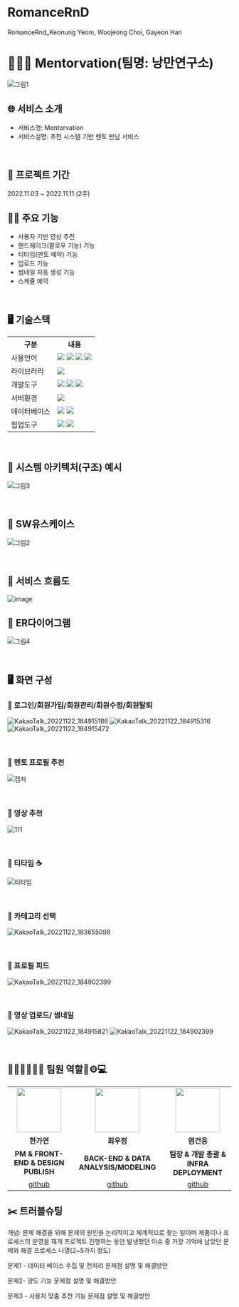 # RomanceRnD
RomanceRnd_Keonung Yeom, Woojeong Choi, Gayeon Han
# 👩‍👦‍👦 Mentorvation(팀명: 낭만연구소)


![그림1](https://user-images.githubusercontent.com/112544742/203277050-4b2cdb84-e0bf-4d90-ad3f-6fc0d0bc1e92.png)

## 🌐 서비스 소개
* 서비스명: Mentorvation
* 서비스설명: 추천 시스템 기반 멘토 만남 서비스

<br>

## 📅 프로젝트 기간
2022.11.03 ~ 2022.11.11 (2주)
<br>

## 🧑‍🔧 주요 기능
* 사용자 기반 영상 추천
* 핸드쉐이크(팔로우 기능) 기능
* 티타임(멘토 예약) 기능
* 업로드 기능
* 썸네일 자동 생성 기능
* 스케쥴 예약
<br>

## 🖥️ 기술스택
<table>
    <tr>
        <th>구분</th>
        <th>내용</th>
    </tr>
    <tr>
        <td>사용언어</td>
        <td>
            <img src="https://img.shields.io/badge/Java-007396?style=for-the-badge&logo=java&logoColor=white"/>
            <img src="https://img.shields.io/badge/HTML5-E34F26?style=for-the-badge&logo=HTML5&logoColor=white"/>
            <img src="https://img.shields.io/badge/CSS3-1572B6?style=for-the-badge&logo=CSS3&logoColor=white"/>
            <img src="https://img.shields.io/badge/JavaScript-F7DF1E?style=for-the-badge&logo=JavaScript&logoColor=white"/>
        </td>
    </tr>
    <tr>
        <td>라이브러리</td>
        <td>
            <img src="https://img.shields.io/badge/BootStrap-7952B3?style=for-the-badge&logo=BootStrap&logoColor=white"/>
        </td>
    </tr>
    <tr>
        <td>개발도구</td>
        <td>
            <img src="https://img.shields.io/badge/Eclipse-2C2255?style=for-the-badge&logo=Eclipse&logoColor=white"/>
            <img src="https://img.shields.io/badge/RaskpberryPi-A22846?style=for-the-badge&logo=RaskpberryPi&logoColor=white"/>
            <!--<img src="https://img.shields.io/badge/Arduino-00979D?style=for-the-badge&logo=Arduino&logoColor=white"/>-->
            <img src="https://img.shields.io/badge/VSCode-007ACC?style=for-the-badge&logo=VisualStudioCode&logoColor=white"/>
        </td>
    </tr>
    <tr>
        <td>서버환경</td>
        <td>
            <img src="https://img.shields.io/badge/Apache Tomcat-D22128?style=for-the-badge&logo=Apache Tomcat&logoColor=white"/>
        </td>
    </tr>
    <tr>
        <td>데이터베이스</td>
        <td>
            <img src="https://img.shields.io/badge/Firebase-FFCA28?style=for-the-badge&logo=Firebase&logoColor=white"/>
            <img src="https://img.shields.io/badge/Oracle 11g-F80000?style=for-the-badge&logo=Oracle&logoColor=white"/>
        </td>
    </tr>
    <tr>
        <td>협업도구</td>
        <td>
            <img src="https://img.shields.io/badge/Git-F05032?style=for-the-badge&logo=Git&logoColor=white"/>
            <img src="https://img.shields.io/badge/GitHub-181717?style=for-the-badge&logo=GitHub&logoColor=white"/>
        </td>
    </tr>
</table>


<br>

## 📍 시스템 아키텍처(구조) 예시 
![그림3](https://user-images.githubusercontent.com/112544742/203277702-c82fbace-b9ce-4f0a-8ee4-e144920bd49b.png)

<br>

## 📍 SW유스케이스
![그림2](https://user-images.githubusercontent.com/112544742/203277517-8a949ee8-965c-440e-92d8-9cb13867b69d.png)

<br>

## 📍 서비스 흐름도
![image](https://user-images.githubusercontent.com/25995055/178401048-d6484bda-a2d7-40e1-998b-2bd195cd9f89.png)
<br>

## 📍 ER다이어그램
![그림4](https://user-images.githubusercontent.com/112544742/203277864-0f7ac068-b60a-4330-acb8-156f170d6f38.png)

<br>

## 🖥️ 화면 구성

### 📍 로그인/회원가입/회원관리/회원수정/회원탈퇴
![KakaoTalk_20221122_184915186](https://user-images.githubusercontent.com/112544742/203283889-26418e2e-a9c4-4aeb-875a-96bfa40efd6d.png)
![KakaoTalk_20221122_184915316](https://user-images.githubusercontent.com/112544742/203283896-64b7623a-9281-494d-8c48-70f70bf12676.png)
![KakaoTalk_20221122_184915472](https://user-images.githubusercontent.com/112544742/203284406-de75ecd7-b54a-4d7a-a0cf-9a48a56079ee.png)

<br>

### 📍 멘토 프로필 추천
![캡처](https://user-images.githubusercontent.com/112544742/203283948-b79434d6-2c85-4c39-8274-30db567094c8.PNG)

<br>

### 📍 영상 추천
![111](https://user-images.githubusercontent.com/112544742/203285907-87f46493-689c-4f53-a8d3-3d3bb1dbda9f.png)


<br>

### 📍 티타임 ☕
![티타임](https://user-images.githubusercontent.com/112544742/203284012-60c46430-0e21-4ed2-832b-307477c519c5.png)

<br>

### 📍 카테고리 선택
![KakaoTalk_20221122_183655098](https://user-images.githubusercontent.com/112544742/203284242-755ce166-a411-4860-a95f-6bc350c0ab08.png)

<br>

### 📍 프로필 피드
![KakaoTalk_20221122_184902399](https://user-images.githubusercontent.com/112544742/203284281-8e92ca8c-4b82-409a-9732-65e0b0e614b7.png)

<br>

### 📍 영상 업로드/ 썸네일
![KakaoTalk_20221122_184915821](https://user-images.githubusercontent.com/112544742/203284400-598fc2b7-ef3a-42b3-b5b7-c589f6806ffe.png)
![KakaoTalk_20221122_184902399](https://user-images.githubusercontent.com/112544742/203284437-74f24bb7-ee40-43ae-ba06-0543fdab1046.png)

<br>

## 🧑🏻👩🏻🧑🏻 팀원 역할🎨⚙💻
<table>
  <tr>
    <td align="center"><img src="https://item.kakaocdn.net/do/fd49574de6581aa2a91d82ff6adb6c0115b3f4e3c2033bfd702a321ec6eda72c" width="100" height="100"/></td>
    <td align="center"><img src="https://mb.ntdtv.kr/assets/uploads/2019/01/Screen-Shot-2019-01-08-at-4.31.55-PM-e1546932545978.png" width="100" height="100"/></td>
    <td align="center"><img src="https://mblogthumb-phinf.pstatic.net/20160127_177/krazymouse_1453865104404DjQIi_PNG/%C4%AB%C4%AB%BF%C0%C7%C1%B7%BB%C1%EE_%B6%F3%C0%CC%BE%F0.png?type=w2" width="100" height="100"/></td>
  </tr>
  <tr>
    <td align="center"><strong>한가연</strong></td>
    <td align="center"><strong>최우정</strong></td>
    <td align="center"><strong>염건웅</strong></td>
  </tr>
  <tr>
    <td align="center"><b>PM & FRONT-END & DESIGN PUBLISH</b></td>
    <td align="center"><b>BACK-END & DATA ANALYSIS/MODELING</b></td>
    <td align="center"><b>팀장 & 개발 총괄 & INFRA DEPLOYMENT</b></td>
  </tr>
  <tr>
    <td align="center"><a href="https://github.com/444tang" target='_blank'>github</a></td>
    <td align="center"><a href="https://github.com/choi0302" target='_blank'>github</a></td>
    <td align="center"><a href="https://github.com/codeung" target='_blank'>github</a></td>
  </tr>
</table>

## ✂️ 트러블슈팅
개념: 문제 해결을 위해 문제의 원인을 논리적이고 체계적으로 찾는 일이며 제품이나 프로세스의 운영을 재개 프로젝트 진행하는 동안 발생했던 이슈 중 가장 기억에 남았던 문제와 해결 프로세스 나열(2~5가지 정도)

문제1 - 데이터 베이스 수집 및 전처리
문제점 설명 및 해결방안

문제2- 양도 기능
문제점 설명 및 해결방안

문제3 - 사용자 맞춤 추천 기능
문제점 설명 및 해결방안
